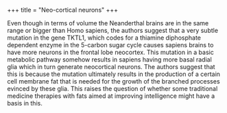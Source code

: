 +++
title = "Neo-cortical neurons"
+++

Even though in terms of volume the Neanderthal brains are in the same range or bigger than Homo sapiens, the authors suggest that a very subtle mutation in the gene TKTL1, which codes for a thiamine diphosphate dependent enzyme in the 5-carbon sugar cycle causes sapiens brains to have more neurons in the frontal lobe neocortex. This mutation in a basic metabolic pathway somehow results in sapiens having more basal radial glia which in turn generate neocortical neurons. The authors suggest that this is because the mutation ultimately results in the production of a certain cell membrane fat that is needed for the growth of the branched processes evinced by these glia. This raises the question of whether some traditional medicine therapies with fats aimed at improving intelligence might have a basis in this.